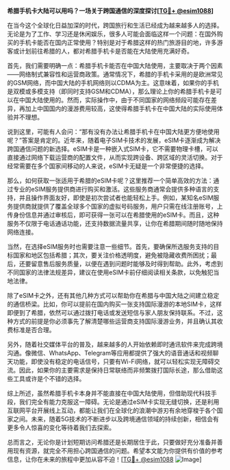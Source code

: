 **希腊手机卡大陆可以用吗？一场关于跨国通信的深度探讨[[TG💪+ @esim1088](https://t.me/s/esim1088)]**

在当今这个全球化日益加深的时代，跨国旅行和生活已经成为越来越多人的选择。无论是为了工作、学习还是休闲娱乐，很多人可能会面临这样一个问题：在国外购买的手机卡能否在国内正常使用？特别是对于希腊这样的热门旅游目的地，许多游客或计划前往希腊的人，都对希腊手机卡是否能在大陆使用充满好奇。

首先，我们需要明确一点：希腊手机卡能否在中国大陆使用，主要取决于两个因素——网络制式兼容性和运营商政策。通常情况下，希腊的手机卡采用的是欧洲常见的GSM网络，而中国大陆的手机网络则以CDMA为主。这意味着，如果你的手机是双模或多模支持（即同时支持GSM和CDMA），那么理论上你的希腊手机卡是可以在中国大陆使用的。然而，实际操作中，由于不同国家的网络频段可能存在差异，再加上中国国内的漫游费用较高，这使得希腊手机卡在中国大陆的实际使用体验并不理想。

说到这里，可能有人会问：“那有没有办法让希腊手机卡在中国大陆更方便地使用呢？”答案是肯定的。近年来，随着电子SIM卡技术的发展，eSIM卡逐渐成为解决跨国通信问题的新选择。eSIM卡是一种嵌入式SIM卡，它不需要物理卡槽，可以直接通过网络下载运营商的配置文件，从而实现跨设备、跨区域的灵活切换。对于经常需要在多个国家间移动的人来说，eSIM卡无疑是一个非常便捷的选择。

那么，如何获取一张适用于希腊的eSIM卡呢？这里推荐一个简单高效的方法：通过专业的eSIM服务提供商进行购买和激活。这些服务商通常会提供多种语言的支持，并且操作界面友好，即使是初次尝试者也能轻松上手。例如，某知名eSIM服务提供商就提供了覆盖全球多个国家的虚拟号码服务，用户只需在线注册账号，上传身份信息并通过审核后，即可获得一张可以在希腊使用的eSIM卡。而且，这种服务不仅限于电话通话功能，还支持数据流量共享，让你在希腊期间随时随地保持网络连接。

当然，在选择eSIM服务时也需要注意一些细节。首先，要确保所选服务支持的目标国家和地区包括希腊；其次，要关注价格透明度，避免被隐藏收费所困扰；最后，还要留意售后服务质量，以便在遇到问题时能够及时得到帮助。此外，考虑到不同国家的法律法规差异，建议在使用eSIM卡前仔细阅读相关条款，以免触犯当地法律。

除了eSIM卡之外，还有其他几种方式可以帮助你在希腊与中国大陆之间建立稳定的通信桥梁。比如，你可以提前在国内购买一张支持国际漫游的本地SIM卡，这样即便到了希腊，依然可以通过拨打电话或发送短信与家人朋友保持联系。不过，这种方式的前提是你必须事先了解清楚哪些运营商支持国际漫游业务，并且确认其收费标准是否合理。

另外，随着社交媒体平台的普及，越来越多的人开始依赖即时通讯软件来完成跨境沟通。像微信、WhatsApp、Telegram等应用都提供了强大的语音通话和视频聊天功能，即使没有稳定的电话信号，只要有Wi-Fi网络，就可以轻松实现无障碍交流。因此，如果你的主要需求是保持日常联络而非频繁拨打国际长途，那么借助这些工具或许是个不错的选择。

综上所述，虽然希腊手机卡本身并不能直接在中国大陆使用，但借助现代科技手段，我们完全有能力克服这一障碍。无论是通过eSIM卡实现无缝切换，还是利用互联网平台开展线上互动，都能让我们在全球化的浪潮中游刃有余地穿梭于各个国家之间。未来，随着5G技术的不断进步以及跨境通信领域的持续创新，相信会有更多令人惊喜的变化等待着我们去探索。

总而言之，无论你是计划短期访问希腊还是长期居住于此，只要做好充分准备并善用现有资源，就完全不用担心跨国通信的问题。希望本文能为你提供有价值的参考信息，让你在未来的旅程中更加从容不迫！[[TG💪+ @esim1088](https://t.me/s/esim1088) ![Image](https://i.postimg.cc/4NQfJmqS/Snipaste-2025-05-13-00-14-12.png)]